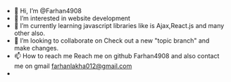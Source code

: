 - 👋 Hi, I’m @Farhan4908
- 👀 I’m interested in website development
- 🌱 I’m currently learning javascript libraries like is Ajax,React.js and many other also.
- 💞️ I’m looking to collaborate on Check out a new "topic branch" and make changes. 
- 📫 How to reach me Reach me on github Farhan4908 and also contact me on gmail farhanlakha012@gmail.com 
- 

<!---
Farhan4908/Farhan4908 is a ✨ special ✨ repository because its `README.md` (this file) appears on your GitHub profile.
You can click the Preview link to take a look at your changes.
--->
